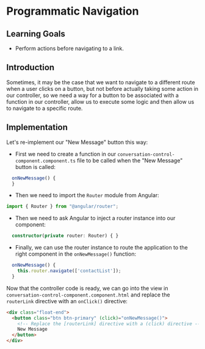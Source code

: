 # Programmatic Navigation

## Learning Goals

- Perform actions before navigating to a link.

## Introduction

Sometimes, it may be the case that we want to navigate to a different route when
a user clicks on a button, but not before actually taking some action in our
controller, so we need a way for a button to be associated with a function in
our controller, allow us to execute some logic and then allow us to navigate to
a specific route.

## Implementation

Let's re-implement our "New Message" button this way:

- First we need to create a function in our
  `conversation-control-component.component.ts` file to be called when the "New
  Message" button is called:

```typescript
  onNewMessage() {
  }
```

- Then we need to import the `Router` module from Angular:

```typescript
import { Router } from "@angular/router";
```

- Then we need to ask Angular to inject a router instance into our component:

```typescript
  constructor(private router: Router) { }
```

- Finally, we can use the router instance to route the application to the right
  component in the `onNewMessage()` function:

```typescript
  onNewMessage() {
    this.router.navigate(['contactList']);
  }
```

Now that the controller code is ready, we can go into the view in
`conversation-control-component.component.html` and replace the `routerLink`
directive with an `onClick()` directive:

```html
<div class="float-end">
  <button class="btn btn-primary" (click)="onNewMessage()">
    <!-- Replace the [routerLink] directive with a (click) directive -->
    New Message
  </button>
</div>
```
